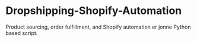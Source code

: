 # Dropshipping-Shopify-Automation
Product sourcing, order fulfillment, and Shopify automation er jonne Python based script.
